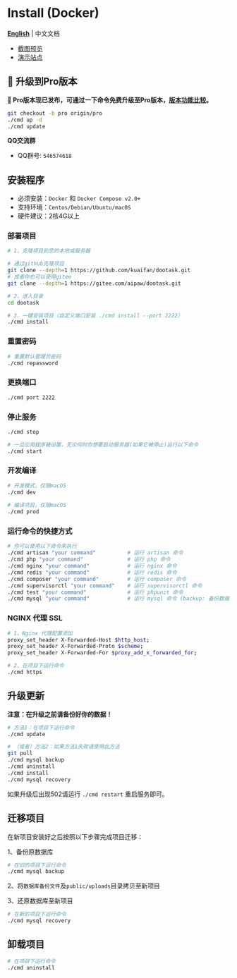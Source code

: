 # Install (Docker)

**[English](./README.md)** | 中文文档

- [截图预览](README_PREVIEW.md)
- [演示站点](http://www.dootask.com/)

## 🙋 升级到Pro版本

**🎉 Pro版本现已发布，可通过一下命令免费升级至Pro版本，[版本功能比较](https://www.dootask.com/pro)。**

```bash
git checkout -b pro origin/pro
./cmd up -d
./cmd update
```

**QQ交流群**

- QQ群号: `546574618`

## 安装程序

- 必须安装：`Docker` 和 `Docker Compose v2.0+`
- 支持环境：`Centos/Debian/Ubuntu/macOS`
- 硬件建议：2核4G以上

### 部署项目

```bash
# 1、克隆项目到您的本地或服务器

# 通过github克隆项目
git clone --depth=1 https://github.com/kuaifan/dootask.git
# 或者你也可以使用gitee
git clone --depth=1 https://gitee.com/aipaw/dootask.git

# 2、进入目录
cd dootask

# 3、一键安装项目（自定义端口安装 ./cmd install --port 2222）
./cmd install
```

### 重置密码

```bash
# 重置默认管理员密码
./cmd repassword
```

### 更换端口

```bash
./cmd port 2222
```

### 停止服务

```bash
./cmd stop

# 一旦应用程序被设置，无论何时你想要启动服务器(如果它被停止)运行以下命令
./cmd start
```

### 开发编译

```bash
# 开发模式，仅限macOS
./cmd dev
   
# 编译项目，仅限macOS
./cmd prod  
```


### 运行命令的快捷方式

```bash
# 你可以使用以下命令来执行
./cmd artisan "your command"          # 运行 artisan 命令
./cmd php "your command"              # 运行 php 命令
./cmd nginx "your command"            # 运行 nginx 命令
./cmd redis "your command"            # 运行 redis 命令
./cmd composer "your command"         # 运行 composer 命令
./cmd supervisorctl "your command"    # 运行 supervisorctl 命令
./cmd test "your command"             # 运行 phpunit 命令
./cmd mysql "your command"            # 运行 mysql 命令 (backup: 备份数据库，recovery: 还原数据库)
```

### NGINX 代理 SSL

```bash 
# 1、Nginx 代理配置添加
proxy_set_header X-Forwarded-Host $http_host;
proxy_set_header X-Forwarded-Proto $scheme;
proxy_set_header X-Forwarded-For $proxy_add_x_forwarded_for;

# 2、在项目下运行命令
./cmd https
```

## 升级更新

**注意：在升级之前请备份好你的数据！**

```bash
# 方法1：在项目下运行命令
./cmd update

# （或者）方法2：如果方法1失败请使用此方法
git pull
./cmd mysql backup
./cmd uninstall
./cmd install
./cmd mysql recovery
```

如果升级后出现502请运行 `./cmd restart` 重启服务即可。

## 迁移项目

在新项目安装好之后按照以下步骤完成项目迁移：

1、备份原数据库

```bash
# 在旧的项目下运行命令
./cmd mysql backup
```

2、将`数据库备份文件`及`public/uploads`目录拷贝至新项目

3、还原数据库至新项目
```bash
# 在新的项目下运行命令
./cmd mysql recovery
```

## 卸载项目

```bash
# 在项目下运行命令
./cmd uninstall
```
